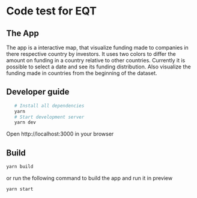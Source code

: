 # Code test for EQT

## The App

The app is a interactive map, that visualize funding made to companies in
there respective country by investors.
It uses two colors to differ the amount on funding in a country relative to other countries.
Currently it is possible to select a date and see its funding distribution.
Also visualize the funding made in countries from the beginning of the dataset.

## Developer guide

```bash
   # Install all dependencies
   yarn
   # Start development server
   yarn dev
```

Open http://localhost:3000 in your browser

## Build

```bash
yarn build
```

or run the following command to build the app
and run it in preview

```bash
yarn start
```
